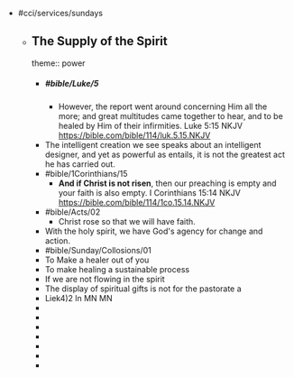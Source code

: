 - #cci/services/sundays
	- ## The Supply of the Spirit
	  theme:: power
		- ##### #bible/Luke/5
			- However, the report went around concerning Him all the more; and great multitudes came together to hear, and to be healed by Him of their infirmities.
			  Luke 5:15 NKJV
			  https://bible.com/bible/114/luk.5.15.NKJV
		- The intelligent creation we see speaks about an intelligent designer, and yet as powerful as entails, it is not the greatest act he has carried out.
		- #bible/1Corinthians/15
			- **And if Christ is not risen**, then our preaching is empty and your faith is also empty.
			  I Corinthians 15:14 NKJV
			  https://bible.com/bible/114/1co.15.14.NKJV
		- #bible/Acts/02
			- Christ rose so that we will have faith.
		- With the holy spirit, we have God's agency for change and action.
		- #bible/Sunday/Collosions/01
		- To Make a healer out of you
		- To make healing a sustainable process
		- If we are not flowing in the spirit
		- The display of spiritual gifts is not for the pastorate a
		- Liek4)2 ln MN MN
		-
		-
		-
		-
		-
		-
		-